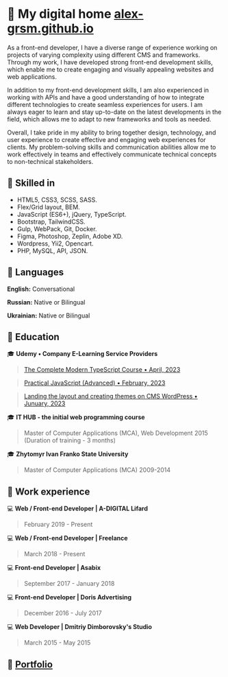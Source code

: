 # 👋 My digital home [alex-grsm.github.io](https://alex-grsm.github.io/)
As a front-end developer, I have a diverse range of experience working on projects of varying complexity using different CMS and frameworks. Through my work, I have developed strong front-end development skills, which enable me to create engaging and visually appealing websites and web applications.

In addition to my front-end development skills, I am also experienced in working with APIs and have a good understanding of how to integrate different technologies to create seamless experiences for users. I am always eager to learn and stay up-to-date on the latest developments in the field, which allows me to adapt to new frameworks and tools as needed.

Overall, I take pride in my ability to bring together design, technology, and user experience to create effective and engaging web experiences for clients. My problem-solving skills and communication abilities allow me to work effectively in teams and effectively communicate technical concepts to non-technical stakeholders.

## :open_file_folder: Skilled in
- HTML5, CSS3, SCSS, SASS.
- Flex/Grid layout, BEM.
- JavaScript (ES6+), jQuery, TypeScript.
- Bootstrap, TailwindCSS.
- Gulp, WebPack, Git, Docker.
- Figma, Photoshop, Zeplin, Adobe XD.
- Wordpress, Yii2, Opencart. 
- PHP, MySQL, API, JSON.
## :open_file_folder: Languages
__English:__ Conversational

__Russian:__ Native or Bilingual

__Ukrainian:__ Native or Bilingual
## :open_file_folder: Education
:mortar_board: __Udemy • Company E-Learning Service Providers__
>[The Complete Modern TypeScript Course • April, 2023](https://www.udemy.com/certificate/UC-08206ad7-661b-4c83-9600-d6fed20e126d/)

>[Practical JavaScript (Advanced) • February, 2023](https://www.udemy.com/certificate/UC-d42692fa-e525-49de-b4e8-c12cb403d721/)

>[Landing the layout and creating themes on CMS WordPress • Junuary, 2023](https://www.udemy.com/certificate/UC-783e32a2-4593-4fe4-ba8c-40ad159b9ce4/)

:mortar_board: __IT HUB - the initial web programming course__
>Master of Computer Applications (MCA), Web Development
2015 (Duration of training - 3 months)

:mortar_board: __Zhytomyr Ivan Franko State University__
>Master of Computer Applications (MCA)
2009-2014
## :open_file_folder: Work experience
:computer: __Web / Front-end Developer | A-DIGITAL Lifard__
> February 2019 - Present

:computer: __Web / Front-end Developer | Freelance__
> March 2018 - Present

:computer: __Front-end Developer | Asabix__
> September 2017 - January 2018

:computer: __Front-end Developer | Doris Advertising__
> December 2016 - July 2017

:computer: __Web Developer | Dmitriy Dimborovsky's Studio__
> March 2015 - May 2015
## :paperclip: [Portfolio](https://alex-grsm.github.io/)



<!--
**alex-grsm/alex-grsm** is a ✨ _special_ ✨ repository because its `README.md` (this file) appears on your GitHub profile.

Here are some ideas to get you started:

- 🔭 I’m currently working on ...
- 🌱 I’m currently learning ...
- 👯 I’m looking to collaborate on ...
- 🤔 I’m looking for help with ...
- 💬 Ask me about ...
- 📫 How to reach me: ...
- 😄 Pronouns: ...
- ⚡ Fun fact: ...
-->
